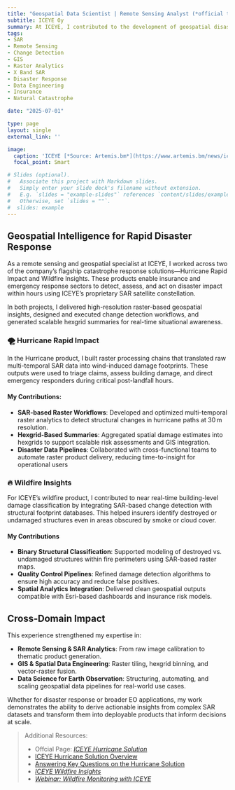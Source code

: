```yaml
---
title: "Geospatial Data Scientist | Remote Sensing Analyst (*official title: SAR Remote Sensing Engineer*)" 
subtitle: ICEYE Oy
summary: At ICEYE, I contributed to the development of geospatial disaster response solutions by leveraging SAR-based analytics, raster processing, and change detection techniques. My work spanned the Hurricane Rapid Impact and Wildfire Insights products, where I generated scalable raster workflows and hexgrid analytics for building-level damage assessment and exposure mapping across affected regions.
tags:
- SAR
- Remote Sensing
- Change Detection
- GIS
- Raster Analytics
- X Band SAR
- Disaster Response
- Data Engineering
- Insurance
- Natural Catastrophe

date: "2025-07-01"

type: page
layout: single
external_link: ''

image:
  caption: 'ICEYE [*Source: Artemis.bm*](https://www.artemis.bm/news/iceye-launches-hurricane-solution-that-shows-parametric-potential)'
  focal_point: Smart

# Slides (optional).
#   Associate this project with Markdown slides.
#   Simply enter your slide deck's filename without extension.
#   E.g. `slides = "example-slides"` references `content/slides/example-slides.md`.
#   Otherwise, set `slides = ""`.
#  slides: example
---
```

## **Geospatial Intelligence for Rapid Disaster Response**
As a remote sensing and geospatial specialist at ICEYE, I worked across two of the company’s flagship catastrophe response solutions—Hurricane Rapid Impact and Wildfire Insights. These products enable insurance and emergency response sectors to detect, assess, and act on disaster impact within hours using ICEYE’s proprietary SAR satellite constellation.

In both projects, I delivered high-resolution raster-based geospatial insights, designed and executed change detection workflows, and generated scalable hexgrid summaries for real-time situational awareness.

### 🌪️ Hurricane Rapid Impact
In the Hurricane product, I built raster processing chains that translated raw multi-temporal SAR data into wind-induced damage footprints. These outputs were used to triage claims, assess building damage, and direct emergency responders during critical post-landfall hours.

#### My Contributions:
* **SAR-based Raster Workflows**: Developed and optimized multi-temporal raster analytics to detect structural changes in hurricane paths at 30 m resolution.
* **Hexgrid-Based Summaries**: Aggregated spatial damage estimates into hexgrids to support scalable risk assessments and GIS integration.
* **Disaster Data Pipelines**: Collaborated with cross-functional teams to automate raster product delivery, reducing time-to-insight for operational users

### 🔥 Wildfire Insights
For ICEYE’s wildfire product, I contributed to near real-time building-level damage classification by integrating SAR-based change detection with structural footprint databases. This helped insurers identify destroyed or undamaged structures even in areas obscured by smoke or cloud cover.

#### My Contributions
* **Binary Structural Classification**: Supported modeling of destroyed vs. undamaged structures within fire perimeters using SAR-based raster maps.
* **Quality Control Pipelines**: Refined damage detection algorithms to ensure high accuracy and reduce false positives.
* **Spatial Analytics Integration**: Delivered clean geospatial outputs compatible with Esri-based dashboards and insurance risk models.

## **Cross-Domain Impact**

This experience strengthened my expertise in:

* **Remote Sensing & SAR Analytics**: From raw image calibration to thematic product generation.
* **GIS & Spatial Data Engineering**: Raster tiling, hexgrid binning, and vector-raster fusion.
* **Data Science for Earth Observation**: Structuring, automating, and scaling geospatial data pipelines for real-world use cases.

Whether for disaster response or broader EO applications, my work demonstrates the ability to derive actionable insights from complex SAR datasets and transform them into deployable products that inform decisions at scale.

> Additional Resources:
> * Offcial Page: [*ICEYE Hurricane Solution*](https://www.iceye.com/solutions/insurance/hurricane-solution)
> * [ICEYE Hurricane Solution Overview](https://www.iceye.com/solutions/insurance/hurricane-solution)
> * [Answering Key Questions on the Hurricane Solution](https://www.iceye.com/blog/hurricane-solution-for-insurers-9-essential-questions)
> * [*ICEYE Wildfire Insights*](https://www.iceye.com/solutions/insurance/wildfire-insights)
> * [*Webinar: Wildfire Monitoring with ICEYE*](https://www.iceye.com/lp/introducing-iceye-wildfire-insights-webinar)